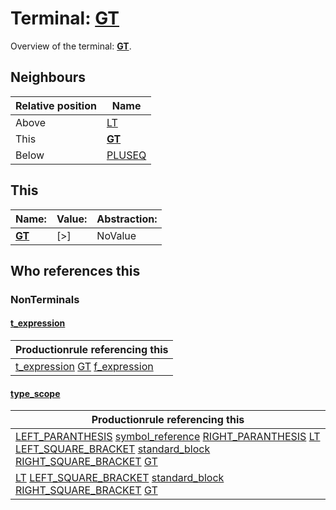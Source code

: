 # Terminal: **[GT](./GT.md)**

Overview of the terminal: **[GT](./GT.md)**.



## **Neighbours**

| Relative position | Name                                          |
| ----------------- | --------------------------------------------- |
| Above             | [LT](./LT.md) |
| This              | **[GT](./GT.md)** |
| Below             | [PLUSEQ](./PLUSEQ.md) |



## **This**

| Name:                                       | Value:          | Abstraction:    |
| ------------------------------------------- | --------------- | --------------- |
| **[GT](./GT.md)** | [>] | NoValue |



## **Who references this**

### NonTerminals


#### [t_expression](./../Grammar/t_expression.md)

| Productionrule referencing this                      |
| ---------------------------------------------------- |
| [t_expression](./../Grammar/t_expression.md) [GT](./GT.md) [f_expression](./../Grammar/f_expression.md)  |


#### [type_scope](./../Grammar/type_scope.md)

| Productionrule referencing this                      |
| ---------------------------------------------------- |
| [LEFT_PARANTHESIS](./LEFT_PARANTHESIS.md) [symbol_reference](./../Grammar/symbol_reference.md) [RIGHT_PARANTHESIS](./RIGHT_PARANTHESIS.md) [LT](./LT.md) [LEFT_SQUARE_BRACKET](./LEFT_SQUARE_BRACKET.md) [standard_block](./../Grammar/standard_block.md) [RIGHT_SQUARE_BRACKET](./RIGHT_SQUARE_BRACKET.md) [GT](./GT.md)  |
| [LT](./LT.md) [LEFT_SQUARE_BRACKET](./LEFT_SQUARE_BRACKET.md) [standard_block](./../Grammar/standard_block.md) [RIGHT_SQUARE_BRACKET](./RIGHT_SQUARE_BRACKET.md) [GT](./GT.md)  |



